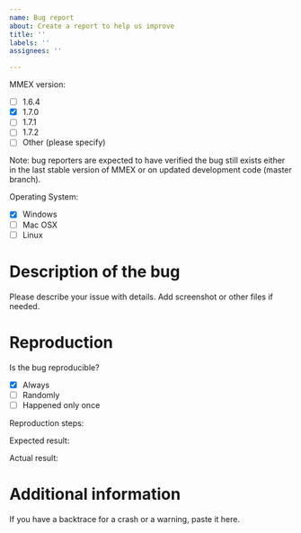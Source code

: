 ```yaml
---
name: Bug report
about: Create a report to help us improve
title: ''
labels: ''
assignees: ''

---
```


MMEX version:
 - [ ] 1.6.4
 - [x] 1.7.0
 - [ ] 1.7.1
 - [ ] 1.7.2
 - [ ] Other (please specify)

Note: bug reporters are expected to have verified the bug still exists
either in the last stable version of MMEX or on updated development code
(master branch).

Operating System:
 - [x] Windows
 - [ ] Mac OSX
 - [ ] Linux 

# Description of the bug

Please describe your issue with details.
Add screenshot or other files if needed.

# Reproduction

Is the bug reproducible? 
 - [x] Always 
 - [ ] Randomly 
 - [ ] Happened only once

Reproduction steps:

Expected result:

Actual result:

# Additional information

If you have a backtrace for a crash or a warning, paste it here.
